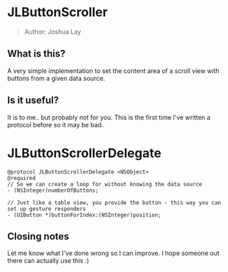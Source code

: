 # JLButtonScroller
> Author: Joshua Lay


## What is this?

A very simple implementation to set the content area of a scroll view with buttons from a given data source.

## Is it useful?

It is to me.. but probably not for you. This is the first time I've written a protocol before so it may be bad.


# JLButtonScrollerDelegate

    @protocol JLButtonScrollerDelegate <NSObject>
    @required
    // So we can create a loop for without knowing the data source
    - (NSInteger)numberOfButtons;

    // Just like a table view, you provide the button - this way you can set up gesture responders
    - (UIButton *)buttonForIndex:(NSInteger)position;


## Closing notes

Let me know what I've done wrong so I can improve. I hope someone out there can actually use this :)
